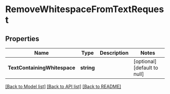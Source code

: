 # RemoveWhitespaceFromTextRequest

## Properties
Name | Type | Description | Notes
------------ | ------------- | ------------- | -------------
**TextContainingWhitespace** | **string** |  | [optional] [default to null]

[[Back to Model list]](../README.md#documentation-for-models) [[Back to API list]](../README.md#documentation-for-api-endpoints) [[Back to README]](../README.md)


